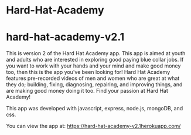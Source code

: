 # Hard-Hat-Academy
# hard-hat-academy-v2.1
This is version 2 of the Hard Hat Academy app. This app is aimed at youth and adults who are interested in exploring good paying blue collar jobs. If you want to work with your hands and your mind and make good money too, then this is the app you've been looking for! Hard Hat Academy features pre-recorded videos of men and women who are great at what they do; building, fixing, diagnosing, repairing, and improving things, and are making good money doing it too. Find your passion at Hard Hat Academy!

This app was developed with javascript, express, node.js, mongoDB, and css.

You can view the app at: https://hard-hat-academy-v2.1herokuapp.com/

